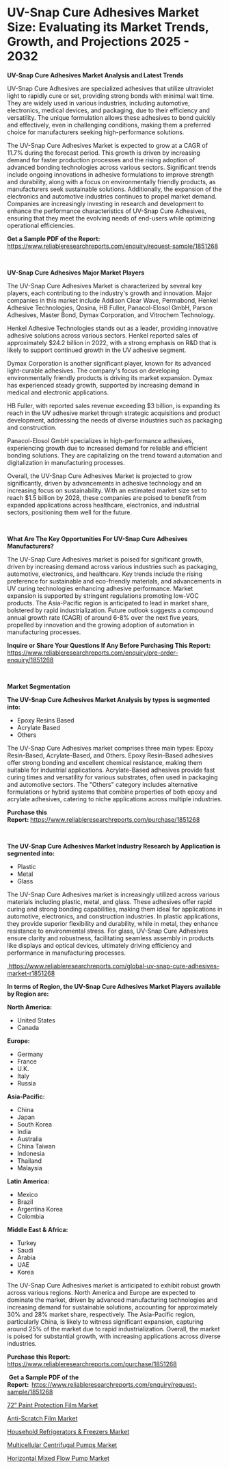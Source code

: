 <p><h1>UV-Snap Cure Adhesives Market Size: Evaluating its Market Trends, Growth, and Projections 2025 - 2032</h1></p><p><strong>UV-Snap Cure Adhesives Market Analysis and Latest Trends</strong></p>
<p><p>UV-Snap Cure Adhesives are specialized adhesives that utilize ultraviolet light to rapidly cure or set, providing strong bonds with minimal wait time. They are widely used in various industries, including automotive, electronics, medical devices, and packaging, due to their efficiency and versatility. The unique formulation allows these adhesives to bond quickly and effectively, even in challenging conditions, making them a preferred choice for manufacturers seeking high-performance solutions.</p><p>The UV-Snap Cure Adhesives Market is expected to grow at a CAGR of 11.7% during the forecast period. This growth is driven by increasing demand for faster production processes and the rising adoption of advanced bonding technologies across various sectors. Significant trends include ongoing innovations in adhesive formulations to improve strength and durability, along with a focus on environmentally friendly products, as manufacturers seek sustainable solutions. Additionally, the expansion of the electronics and automotive industries continues to propel market demand. Companies are increasingly investing in research and development to enhance the performance characteristics of UV-Snap Cure Adhesives, ensuring that they meet the evolving needs of end-users while optimizing operational efficiencies.</p></p>
<p><strong>Get a Sample PDF of the Report:&nbsp;</strong> <a href="https://www.reliableresearchreports.com/enquiry/request-sample/1851268?utm_campaign=12&utm_medium=2&utm_source=Github&utm_content=ia&utm_term=07012025&utm_id=uv-snap-cure-adhesives">https://www.reliableresearchreports.com/enquiry/request-sample/1851268</a></p>
<p>&nbsp;</p>
<p><strong>UV-Snap Cure Adhesives Major Market Players</strong></p>
<p><p>The UV-Snap Cure Adhesives Market is characterized by several key players, each contributing to the industry's growth and innovation. Major companies in this market include Addison Clear Wave, Permabond, Henkel Adhesive Technologies, Qosina, HB Fuller, Panacol-Elosol GmbH, Parson Adhesives, Master Bond, Dymax Corporation, and Vitrochem Technology.</p><p>Henkel Adhesive Technologies stands out as a leader, providing innovative adhesive solutions across various sectors. Henkel reported sales of approximately $24.2 billion in 2022, with a strong emphasis on R&D that is likely to support continued growth in the UV adhesive segment.</p><p>Dymax Corporation is another significant player, known for its advanced light-curable adhesives. The company's focus on developing environmentally friendly products is driving its market expansion. Dymax has experienced steady growth, supported by increasing demand in medical and electronic applications.</p><p>HB Fuller, with reported sales revenue exceeding $3 billion, is expanding its reach in the UV adhesive market through strategic acquisitions and product development, addressing the needs of diverse industries such as packaging and construction.</p><p>Panacol-Elosol GmbH specializes in high-performance adhesives, experiencing growth due to increased demand for reliable and efficient bonding solutions. They are capitalizing on the trend toward automation and digitalization in manufacturing processes.</p><p>Overall, the UV-Snap Cure Adhesives Market is projected to grow significantly, driven by advancements in adhesive technology and an increasing focus on sustainability. With an estimated market size set to reach $1.5 billion by 2028, these companies are poised to benefit from expanded applications across healthcare, electronics, and industrial sectors, positioning them well for the future.</p></p>
<p>&nbsp;</p>
<p><strong>What Are The Key Opportunities For UV-Snap Cure Adhesives Manufacturers?</strong></p>
<p><p>The UV-Snap Cure Adhesives market is poised for significant growth, driven by increasing demand across various industries such as packaging, automotive, electronics, and healthcare. Key trends include the rising preference for sustainable and eco-friendly materials, and advancements in UV curing technologies enhancing adhesive performance. Market expansion is supported by stringent regulations promoting low-VOC products. The Asia-Pacific region is anticipated to lead in market share, bolstered by rapid industrialization. Future outlook suggests a compound annual growth rate (CAGR) of around 6-8% over the next five years, propelled by innovation and the growing adoption of automation in manufacturing processes.</p></p>
<p><strong>Inquire or Share Your Questions If Any Before Purchasing This Report:</strong> <a href="https://www.reliableresearchreports.com/enquiry/pre-order-enquiry/1851268?utm_campaign=12&utm_medium=2&utm_source=Github&utm_content=ia&utm_term=07012025&utm_id=uv-snap-cure-adhesives">https://www.reliableresearchreports.com/enquiry/pre-order-enquiry/1851268</a></p>
<p>&nbsp;</p>
<p><strong>Market Segmentation</strong></p>
<p><strong>The UV-Snap Cure Adhesives Market Analysis by types is segmented into:</strong></p>
<p><ul><li>Epoxy Resins Based</li><li>Acrylate Based</li><li>Others</li></ul></p>
<p><p>The UV-Snap Cure Adhesives market comprises three main types: Epoxy Resin-Based, Acrylate-Based, and Others. Epoxy Resin-Based adhesives offer strong bonding and excellent chemical resistance, making them suitable for industrial applications. Acrylate-Based adhesives provide fast curing times and versatility for various substrates, often used in packaging and automotive sectors. The "Others" category includes alternative formulations or hybrid systems that combine properties of both epoxy and acrylate adhesives, catering to niche applications across multiple industries.</p></p>
<p><strong>Purchase this Report:&nbsp;</strong><a href="https://www.reliableresearchreports.com/purchase/1851268?utm_campaign=12&utm_medium=2&utm_source=Github&utm_content=ia&utm_term=07012025&utm_id=uv-snap-cure-adhesives">https://www.reliableresearchreports.com/purchase/1851268</a></p>
<p>&nbsp;</p>
<p><strong>The UV-Snap Cure Adhesives Market Industry Research by Application is segmented into:</strong></p>
<p><ul><li>Plastic</li><li>Metal</li><li>Glass</li></ul></p>
<p><p>The UV-Snap Cure Adhesives market is increasingly utilized across various materials including plastic, metal, and glass. These adhesives offer rapid curing and strong bonding capabilities, making them ideal for applications in automotive, electronics, and construction industries. In plastic applications, they provide superior flexibility and durability, while in metal, they enhance resistance to environmental stress. For glass, UV-Snap Cure Adhesives ensure clarity and robustness, facilitating seamless assembly in products like displays and optical devices, ultimately driving efficiency and performance in manufacturing processes.</p></p>
<p><a href="https://www.reliableresearchreports.com/global-uv-snap-cure-adhesives-market-r1851268?utm_campaign=12&utm_medium=2&utm_source=Github&utm_content=ia&utm_term=07012025&utm_id=uv-snap-cure-adhesives">&nbsp;https://www.reliableresearchreports.com/global-uv-snap-cure-adhesives-market-r1851268</a></p>
<p><strong>In terms of Region, the UV-Snap Cure Adhesives Market Players available by Region are:</strong></p>
<p>
    <p> <strong> North America: </strong>
        <ul>
            <li>United States</li>
            <li>Canada</li>
        </ul>
        </p> 
    <p> <strong> Europe: </strong>
        <ul>
            <li>Germany</li>
            <li>France</li>
            <li>U.K.</li>
            <li>Italy</li>
            <li>Russia</li>
        </ul>
        </p> 
    <p> <strong> Asia-Pacific: </strong>
        <ul>
            <li>China</li>
            <li>Japan</li>
            <li>South Korea</li>
            <li>India</li>
            <li>Australia</li>
            <li>China Taiwan</li>
            <li>Indonesia</li>
            <li>Thailand</li>
            <li>Malaysia</li>
        </ul>
        </p> 
    <p> <strong> Latin America: </strong>
        <ul>
            <li>Mexico</li>
            <li>Brazil</li>
            <li>Argentina Korea</li>
            <li>Colombia</li>
        </ul>
        </p> 
    <p> <strong> Middle East & Africa: </strong>
        <ul>
            <li>Turkey</li>
            <li>Saudi</li>
            <li>Arabia</li>
            <li>UAE</li>
            <li>Korea</li>
        </ul>
    </p>
    </p>
<p><p>The UV-Snap Cure Adhesives market is anticipated to exhibit robust growth across various regions. North America and Europe are expected to dominate the market, driven by advanced manufacturing technologies and increasing demand for sustainable solutions, accounting for approximately 30% and 28% market share, respectively. The Asia-Pacific region, particularly China, is likely to witness significant expansion, capturing around 25% of the market due to rapid industrialization. Overall, the market is poised for substantial growth, with increasing applications across diverse industries.</p></p>
<p><strong>Purchase this Report: </strong><a href="https://www.reliableresearchreports.com/purchase/1851268?utm_campaign=12&utm_medium=2&utm_source=Github&utm_content=ia&utm_term=07012025&utm_id=uv-snap-cure-adhesives">https://www.reliableresearchreports.com/purchase/1851268</a></p>
<p>&nbsp;<strong>Get a Sample PDF of the Report:&nbsp;&nbsp;</strong><a href="https://www.reliableresearchreports.com/enquiry/request-sample/1851268?utm_campaign=12&utm_medium=2&utm_source=Github&utm_content=ia&utm_term=07012025&utm_id=uv-snap-cure-adhesives">https://www.reliableresearchreports.com/enquiry/request-sample/1851268</a></p>
<p><strong></strong></p>
<p><p><a href="https://www.linkedin.com/pulse/evaluating-profitability-growth-72-paint-protection-film-market-pvddc?utm_campaign=12&utm_medium=2&utm_source=Github&utm_content=ia&utm_term=07012025&utm_id=uv-snap-cure-adhesives">72” Paint Protection Film Market</a></p><p><a href="https://www.linkedin.com/pulse/growth-potential-anti-scratch-film-market-trend-analysis-forecasted-mzspc?utm_campaign=12&utm_medium=2&utm_source=Github&utm_content=ia&utm_term=07012025&utm_id=uv-snap-cure-adhesives">Anti-Scratch Film Market</a></p><p><a href="https://www.linkedin.com/pulse/comprehensive-examination-household-refrigerators-freezers-iepqc?utm_campaign=12&utm_medium=2&utm_source=Github&utm_content=ia&utm_term=07012025&utm_id=uv-snap-cure-adhesives">Household Refrigerators & Freezers Market</a></p><p><a href="https://github.com/GenaGaines34/Market-Research-Report-List-1/blob/main/multicellular-centrifugal-pumps-market.md?utm_campaign=12&utm_medium=2&utm_source=Github&utm_content=ia&utm_term=07012025&utm_id=uv-snap-cure-adhesives">Multicellular Centrifugal Pumps Market</a></p><p><a href="https://github.com/seanmcma708/Market-Research-Report-List-1/blob/main/horizontal-mixed-flow-pump-market.md?utm_campaign=12&utm_medium=2&utm_source=Github&utm_content=ia&utm_term=07012025&utm_id=uv-snap-cure-adhesives">Horizontal Mixed Flow Pump Market</a></p></p>